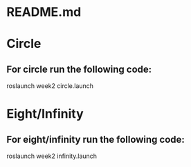 # README.md

# Circle

## For circle run the following code:

roslaunch week2 circle.launch

# Eight/Infinity
## For eight/infinity run the following code:

roslaunch week2 infinity.launch
